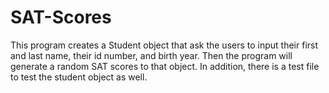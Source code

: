 # SAT-Scores
This program creates a Student object that ask the users to input their first and last name, their id number, and birth year. Then the program will generate a random SAT scores to that object. In addition, there is a test file to test the student object as well.
